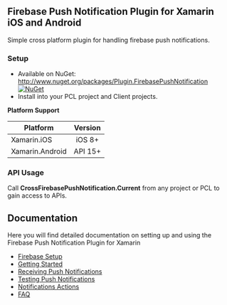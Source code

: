 ## Firebase Push Notification Plugin for Xamarin iOS and Android
Simple cross platform plugin for handling firebase push notifications.

### Setup
* Available on NuGet: http://www.nuget.org/packages/Plugin.FirebasePushNotification [![NuGet](https://img.shields.io/nuget/v/Plugin.FirebasePushNotification.svg?label=NuGet)](https://www.nuget.org/packages/Plugin.FirebasePushNotification/)
* Install into your PCL project and Client projects.

**Platform Support**

|Platform|Version|
| ------------------- | :------------------: |
|Xamarin.iOS|iOS 8+|
|Xamarin.Android|API 15+|

### API Usage

Call **CrossFirebasePushNotification.Current** from any project or PCL to gain access to APIs.

## Documentation

Here you will find detailed documentation on setting up and using the Firebase Push Notification Plugin for Xamarin

* [Firebase Setup](docs/FirebaseSetup.md)
* [Getting Started](docs/GettingStarted.md)
* [Receiving Push Notifications](docs/FirebaseNotifications.md)
* [Testing Push Notifications](docs/TestingPushNotifications.md)
* [Notifications Actions](docs/NotificationActions.md)
* [FAQ](docs/FAQ.md)
